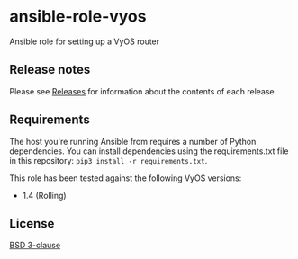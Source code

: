 # ansible-role-vyos

Ansible role for setting up a VyOS router

## Release notes

Please see [Releases](https://github.com/bjw-s/ansible-role-vyos/releases) for information 
about the contents of each release.

## Requirements

The host you're running Ansible from requires a number of Python dependencies.
You can install dependencies using the requirements.txt file in this repository:
`pip3 install -r requirements.txt`.

This role has been tested against the following VyOS versions:

  - 1.4 (Rolling)

## License

[BSD 3-clause](LICENSE.txt)

